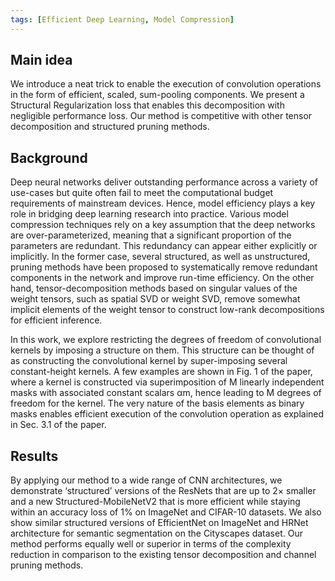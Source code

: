 ```yaml
---
tags: [Efficient Deep Learning, Model Compression]
---
```


## Main idea
We introduce a neat trick to enable the execution of convolution operations in the form of efficient, scaled, sum-pooling components. We present a Structural Regularization loss that enables this decomposition with negligible performance loss. Our method is competitive with other tensor decomposition and structured pruning methods.


## Background
Deep neural networks deliver outstanding performance across a variety of use-cases but quite often fail
to meet the computational budget requirements of mainstream devices. Hence, model efficiency plays
a key role in bridging deep learning research into practice. Various model compression techniques
rely on a key assumption that the deep networks are over-parameterized, meaning that a significant
proportion of the parameters are redundant. This redundancy can appear either explicitly or implicitly.
In the former case, several structured, as well as unstructured, pruning methods
have been proposed to systematically remove redundant components in the network and improve
run-time efficiency. On the other hand, tensor-decomposition methods based on singular values of
the weight tensors, such as spatial SVD or weight SVD, remove somewhat implicit elements of the
weight tensor to construct low-rank decompositions for efficient inference.

In this work, we explore restricting the degrees of freedom of convolutional kernels by imposing
a structure on them. This structure can be thought of as constructing the convolutional kernel by
super-imposing several constant-height kernels. A few examples are shown in Fig. 1 of the paper, where a kernel
is constructed via superimposition of M linearly independent masks with associated constant scalars
αm, hence leading to M degrees of freedom for the kernel. The very nature of the basis elements as
binary masks enables efficient execution of the convolution operation as explained in Sec. 3.1 of the paper.


## Results
By applying our method to a wide range of CNN architectures,
we demonstrate ‘structured’ versions of the ResNets that are up to 2× smaller
and a new Structured-MobileNetV2 that is more efficient while staying within
an accuracy loss of 1% on ImageNet and CIFAR-10 datasets. We also show
similar structured versions of EfficientNet on ImageNet and HRNet architecture
for semantic segmentation on the Cityscapes dataset. Our method performs equally
well or superior in terms of the complexity reduction in comparison to the existing
tensor decomposition and channel pruning methods.
